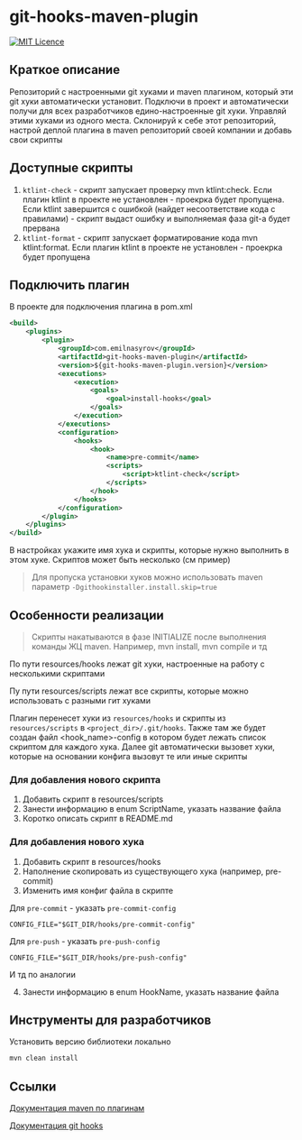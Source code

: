# git-hooks-maven-plugin #

[![MIT Licence][licence-image]][licence-url]

## Краткое описание <a name="desc"></a> ##

Репозиторий с настроенными git хуками и maven плагином, который эти git хуки автоматически установит. 
Подключи в проект и автоматически получи для всех разработчиков едино-настроенные git хуки. 
Управляй этими хуками из одного места. Склонируй к себе этот репозиторий, 
настрой деплой плагина в maven репозиторий своей компании и добавь свои скрипты

## Доступные скрипты
1) ```ktlint-check``` - скрипт запускает проверку mvn ktlint:check. 
Если плагин ktlint в проекте не установлен - проекрка будет пропущена. Если ktlint завершится с ошибкой 
(найдет несоответствие кода с правилами) - скрипт выдаст ошибку и выполняемая фаза git-а будет прервана
2) ```ktlint-format``` - скрипт запускает форматирование кода mvn ktlint:format.
   Если плагин ktlint в проекте не установлен - проекрка будет пропущена

## Подключить плагин
В проекте для подключения плагина в pom.xml

```xml
<build>
    <plugins>
        <plugin>
            <groupId>com.emilnasyrov</groupId>
            <artifactId>git-hooks-maven-plugin</artifactId>
            <version>${git-hooks-maven-plugin.version}</version>
            <executions>
                <execution>
                    <goals>
                        <goal>install-hooks</goal>
                    </goals>
                </execution>
            </executions>
            <configuration>
                <hooks>
                    <hook>
                        <name>pre-commit</name>
                        <scripts>
                            <script>ktlint-check</script>
                        </scripts>
                    </hook>
                </hooks>
            </configuration>
        </plugin>
    </plugins>
</build>
```

В настройках укажите имя хука и скрипты, которые нужно выполнить в этом хуке. Скриптов может быть несколько (см пример)
 
> Для пропуска установки хуков можно использовать maven параметр ```-Dgithookinstaller.install.skip=true```

## Особенности реализации <a name="implementation"></a> ##

> Скрипты накатываются в фазе INITIALIZE после выполнения команды ЖЦ maven. 
Например, mvn install, mvn compile и тд 

По пути resources/hooks лежат git хуки, настроенные на работу с несколькими скриптами

Пу пути resources/scripts лежат все скрипты, которые можно использовать с разными гит хуками

Плагин перенесет хуки из ```resources/hooks``` и скрипты из ```resources/scripts``` в ```<project_dir>/.git/hooks```. 
Также там же будет создан файл <hook_name>-config в котором будет лежать список скриптом для каждого хука. 
Далее git автоматически вызовет хуки, которые на основании конфига вызовут те или иные скрипты 

### Для добавления нового скрипта
1) Добавить скрипт в resources/scripts
2) Занести информацию в enum ScriptName, указать название файла
3) Коротко описать скрипт в README.md

### Для добавления нового хука
1) Добавить скрипт в resources/hooks
2) Наполнение скопировать из существующего хука (например, pre-commit)
3) Изменить имя конфиг файла в скрипте

Для ```pre-commit``` - указать ```pre-commit-config```
```
CONFIG_FILE="$GIT_DIR/hooks/pre-commit-config"
```

Для ```pre-push``` - указать ```pre-push-config```
```
CONFIG_FILE="$GIT_DIR/hooks/pre-push-config"
```
И тд по аналогии

4) Занести информацию в enum HookName, указать название файла

## Инструменты для разработчиков <a name="dev-tools"></a> ##

Установить версию библиотеки локально
```bash
mvn clean install 
```

## Ссылки <a name="links"></a> ##
[Документация maven по плагинам](https://maven.apache.org/guides/plugin/guide-java-plugin-development.html#Plugin_Naming_Convention_and_Apache_Maven_Trademark)

[Документация git hooks](https://git-scm.com/docs/githooks)

[licence-image]: http://img.shields.io/npm/l/gulp-rtlcss.svg?style=flat
[licence-url]: https://tldrlegal.com/license/mit-license